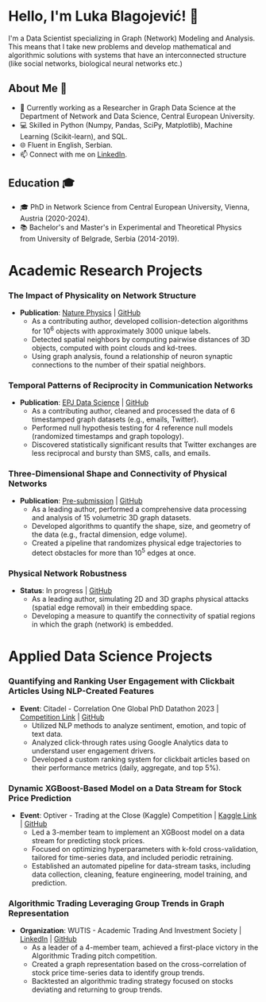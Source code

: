 # Hello, I'm Luka Blagojević! 👋

I'm a Data Scientist specializing in Graph (Network) Modeling and Analysis. This means that I take new problems and develop mathematical and algorithmic solutions with systems that have an interconnected structure (like social networks, biological neural networks etc.)

## About Me 🌱
- 🔬 Currently working as a Researcher in Graph Data Science at the Department of Network and Data Science, Central European University.
- 💻 Skilled in Python (Numpy, Pandas, SciPy, Matplotlib), Machine Learning (Scikit-learn), and SQL.
- 🌐 Fluent in English, Serbian.
- 📫 Connect with me on [LinkedIn](https://linkedin.com/in/lukablagoje/).

## Education 🎓
- 🎓 PhD in Network Science from Central European University, Vienna, Austria (2020-2024).
- 📚 Bachelor's and Master's in Experimental and Theoretical Physics from University of Belgrade, Serbia (2014-2019).
# Academic Research Projects
### The Impact of Physicality on Network Structure
- **Publication**: [Nature Physics](https://www.nature.com/articles/s41567-023-02267-1) | [GitHub](https://github.com/lukablagoje/the-impact-of-physicality-on-network-structure)
  - As a contributing author, developed collision-detection algorithms for $10^{6}$ objects with approximately 3000 unique labels.
  - Detected spatial neighbors by computing pairwise distances of 3D objects, computed with point clouds and kd-trees.
  - Using graph analysis, found a relationship of neuron synaptic connections to the number of their spatial neighbors.

### Temporal Patterns of Reciprocity in Communication Networks
- **Publication**: [EPJ Data Science](https://epjds.epj.org/articles/epjdata/abs/2023/01/13688_2023_Article_382/13688_2023_Article_382.html) | [GitHub](https://github.com/lukablagoje/temporal-patterns-of-reciprocity-in-communication-networks)
  - As a contributing author, cleaned and processed the data of 6 timestamped graph datasets (e.g., emails, Twitter).
  - Performed null hypothesis testing for 4 reference null models (randomized timestamps and graph topology).
  - Discovered statistically significant results that Twitter exchanges are less reciprocal and bursty than SMS, calls, and emails.

### Three-Dimensional Shape and Connectivity of Physical Networks
- **Publication**: [Pre-submission](https://arxiv.org/abs/2403.19333) | [GitHub](https://github.com/lukablagoje/three-dimensional-shape-connectivity-physical-networks)
  - As a leading author, performed a comprehensive data processing and analysis of 15 volumetric 3D graph datasets.
  - Developed algorithms to quantify the shape, size, and geometry of the data (e.g., fractal dimension, edge volume).
  - Created a pipeline that randomizes physical edge trajectories to detect obstacles for more than $10^{5}$ edges at once.

### Physical Network Robustness
- **Status**: In progress | [GitHub](https://github.com/lukablagoje/physical_network_robustness)
  - As a leading author, simulating 2D and 3D graphs physical attacks (spatial edge removal) in their embedding space.
  - Developing a measure to quantify the connectivity of spatial regions in which the graph (network) is embedded.

# Applied Data Science Projects

### Quantifying and Ranking User Engagement with Clickbait Articles Using NLP-Created Features
- **Event**: Citadel - Correlation One Global PhD Datathon 2023 | [Competition Link](https://www.citadel.com/careers/students/datathons/) | [GitHub](https://github.com/lukablagoje/citadel_correlation_one_global_phd_datathon_2023)
  - Utilized NLP methods to analyze sentiment, emotion, and topic of text data.
  - Analyzed click-through rates using Google Analytics data to understand user engagement drivers.
  - Developed a custom ranking system for clickbait articles based on their performance metrics (daily, aggregate, and top 5%).

### Dynamic XGBoost-Based Model on a Data Stream for Stock Price Prediction
- **Event**: Optiver - Trading at the Close (Kaggle) Competition | [Kaggle Link](https://www.kaggle.com/lukablagoje/xgboost-pipeline/) | [GitHub](https://github.com/lukablagoje/dynamic-XGBoost-model-data-stream-prediction)
  - Led a 3-member team to implement an XGBoost model on a data stream for predicting stock prices.
  - Focused on optimizing hyperparameters with k-fold cross-validation, tailored for time-series data, and included periodic retraining.
  - Established an automated pipeline for data-stream tasks, including data collection, cleaning, feature engineering, model training, and prediction.

### Algorithmic Trading Leveraging Group Trends in Graph Representation
- **Organization**: WUTIS - Academic Trading And Investment Society | [LinkedIn](https://www.linkedin.com/feed/update/urn:li:activity:7093246370429476865/) | [GitHub](https://github.com/lukablagoje/algo-trading-group-trends-graphs/tree/main)
  - As a leader of a 4-member team, achieved a first-place victory in the Algorithmic Trading pitch competition.
  - Created a graph representation based on the cross-correlation of stock price time-series data to identify group trends.
  - Backtested an algorithmic trading strategy focused on stocks deviating and returning to group trends.
